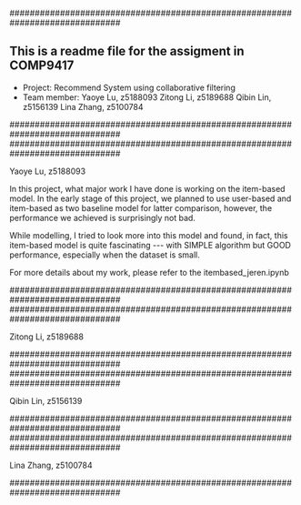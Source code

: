 ##############################################################################
## This is a readme file for the assigment in COMP9417
- Project: Recommend System using collaborative filtering
- Team member:
    Yaoye Lu, z5188093
    Zitong Li, z5189688
    Qibin Lin, z5156139
    Lina Zhang, z5100784





##############################################################################
##############################################################################



Yaoye Lu, z5188093



In this project, what major work I have done is working on the item-based model.
In the early stage of this project, we planned to use user-based and item-based as two baseline model for latter comparison, however, the performance we achieved is surprisingly not bad.

While modelling, I tried to look more into this model and found, in fact, this item-based model is quite fascinating --- with SIMPLE algorithm but GOOD performance, especially when the dataset is small.

For more details about my work, please refer to the itembased_jeren.ipynb 





##############################################################################
##############################################################################





Zitong Li, z5189688






##############################################################################
##############################################################################




Qibin Lin, z5156139






##############################################################################
##############################################################################




Lina Zhang, z5100784






##############################################################################